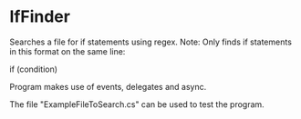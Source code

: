 # IfFinder
Searches a file for if statements using regex.
Note: Only finds if statements in this format on the same line: 

if (condition)

Program makes use of events, delegates and async.

The file "ExampleFileToSearch.cs" can be used to test the program.